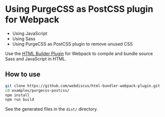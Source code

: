 # Using PurgeCSS as PostCSS plugin for Webpack

- Using JavaScript
- Using Sass
- Using PurgeCSS as PostCSS plugin to remove unused CSS

Use the [HTML Builder Plugin](https://github.com/webdiscus/html-bundler-webpack-plugin) for Webpack
to compile and bundle source Sass and JavaScript in HTML.

## How to use

```sh
git clone https://github.com/webdiscus/html-bundler-webpack-plugin.git
cd examples/purgecss-postcss/
npm install
npm run build
```

See the generated files in the `dist/` directory.
